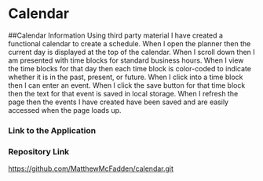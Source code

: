 # Calendar

##Calendar Information
Using third party material I have created a functional calendar to create a schedule. When I open the planner then the current day is displayed at the top of the calendar. When I scroll down then I am presented with time blocks for standard business hours. When I view the time blocks for that day then each time block is color-coded to indicate whether it is in the past, present, or future. When I click into a time block then I can enter an event. When I click the save button for that time block then the text for that event is saved in local storage. When I refresh the page then the events I have created have been saved and are easily accessed when the page loads up.

### Link to the Application

### Repository Link
https://github.com/MatthewMcFadden/calendar.git
